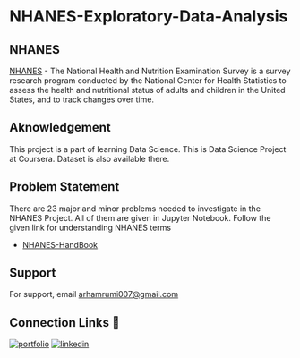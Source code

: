 
# NHANES-Exploratory-Data-Analysis

## NHANES

[NHANES](https://www.cdc.gov/nchs/nhanes/about_nhanes.htm) - The National Health and Nutrition Examination Survey is a survey research program conducted by the National Center for Health Statistics to assess the health and nutritional status of adults and children in the United States, and to track changes over time.
## Aknowledgement

This project is a part of learning Data Science. This is Data Science Project at Coursera. Dataset is also available there.
## Problem Statement

There are 23 major and minor problems needed to investigate in the NHANES Project. All of them are given in Jupyter Notebook. Follow the given link for understanding NHANES terms
 
- [NHANES-HandBook](https://wwwn.cdc.gov/Nchs/Nhanes/2015-2016/DEMO_I.htm)
## Support

For support, email arhamrumi007@gmail.com


  
## Connection Links 🔗
[![portfolio](https://img.shields.io/badge/my_portfolio-000?style=for-the-badge&logo=ko-fi&logoColor=white)](https://arham-rumi.netlify.app/)
[![linkedin](https://img.shields.io/badge/linkedin-0A66C2?style=for-the-badge&logo=linkedin&logoColor=white)](https://www.linkedin.com/in/arham-rumi-94769b180/)
